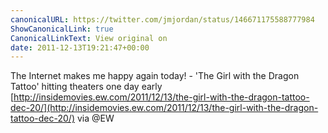 ```yaml
---
canonicalURL: https://twitter.com/jmjordan/status/146671175588777984
ShowCanonicalLink: true
CanonicalLinkText: View original on
date: 2011-12-13T19:21:47+00:00
---
```

The Internet makes me happy again today! - 'The Girl with the Dragon Tattoo' hitting theaters one day early [http://insidemovies.ew.com/2011/12/13/the-girl-with-the-dragon-tattoo-dec-20/](http://insidemovies.ew.com/2011/12/13/the-girl-with-the-dragon-tattoo-dec-20/) via @EW